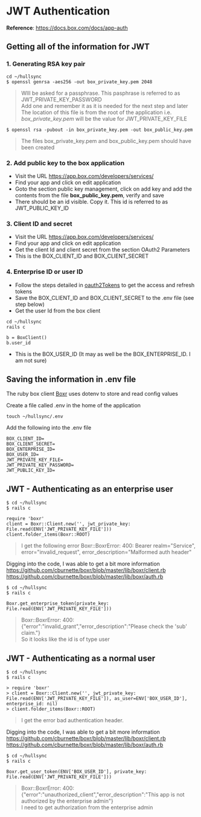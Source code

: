 # JWT Authentication
__Reference__: https://docs.box.com/docs/app-auth

## Getting all of the information for JWT

### 1. Generating RSA key pair
```
cd ~/hullsync
$ openssl genrsa -aes256 -out box_private_key.pem 2048
```
> WIll be asked for a passphrase. This pasphrase is referred to as JWT_PRIVATE_KEY_PASSWORD      
> Add one and remember it as it is needed for the next step and later     
> The location of this file is from the root of the application i.e. _box_private_key.pem_ will be the value for JWT_PRIVATE_KEY_FILE
```
$ openssl rsa -pubout -in box_private_key.pem -out box_public_key.pem
```
> The files box_private_key.pem and box_public_key.pem should have been created

### 2. Add public key to the box application
* Visit the URL https://app.box.com/developers/services/ 
* Find your app and click on edit application
* Goto the section public key management, click on add key and add the contents from the file __box_public_key.pem__, verify and save
* There should be an id visible. Copy it. This id is referred to as JWT_PUBLIC_KEY_ID

### 3. Client ID and secret 
* Visit the URL https://app.box.com/developers/services/ 
* Find your app and click on edit application
* Get the client Id and client secret from the section OAuth2 Parameters
* This is the BOX_CLIENT_ID and BOX_CLIENT_SECRET

### 4. Enterprise ID or user ID    
* Follow the steps detailed in [oauth2Tokens](https://github.com/uohull/hullsync/blob/master/doc/oauth2Tokens.md) to get the access and refresh tokens
* Save the BOX_CLIENT_ID and BOX_CLIENT_SECRET to the .env file (see step below)
* Get the user Id from the box client
```
cd ~/hullsync
rails c
```
```
b = BoxClient()
b.user_id
```
* This is the BOX_USER_ID (It may as well be the BOX_ENTERPRISE_ID. I am not sure)

## Saving the information in .env file
The ruby box client [Boxr](https://github.com/cburnette/boxr) uses dotenv to store and read config values

Create a file called .env in the home of the application
```
touch ~/hullsync/.env
```
Add the following into the .env file
```
BOX_CLIENT_ID=
BOX_CLIENT_SECRET=
BOX_ENTERPRISE_ID=
BOX_USER_ID=
JWT_PRIVATE_KEY_FILE=
JWT_PRIVATE_KEY_PASSWORD=
JWT_PUBLIC_KEY_ID=
```
## JWT - Authenticating as an enterprise user
```
$ cd ~/hullsync
$ rails c
```
```
require 'boxr'
client = Boxr::Client.new('', jwt_private_key: File.read(ENV['JWT_PRIVATE_KEY_FILE']))
client.folder_items(Boxr::ROOT)
```
> I get the following error
> Boxr::BoxrError: 400: Bearer realm="Service", error="invalid_request", error_description="Malformed auth header"


Digging into the code, I was able to get a bit more information     
https://github.com/cburnette/boxr/blob/master/lib/boxr/client.rb    
https://github.com/cburnette/boxr/blob/master/lib/boxr/auth.rb
```
$ cd ~/hullsync
$ rails c
```
```
Boxr.get_enterprise_token(private_key: File.read(ENV['JWT_PRIVATE_KEY_FILE']))
```
> Boxr::BoxrError: 400: {"error":"invalid_grant","error_description":"Please check the 'sub' claim."}    
> So it looks like the id is of type user

## JWT - Authenticating as a normal user
```
$ cd ~/hullsync
$ rails c
```
```
> require 'boxr'
> client = Boxr::Client.new('', jwt_private_key: File.read(ENV['JWT_PRIVATE_KEY_FILE']), as_user=ENV['BOX_USER_ID'], enterprise_id: nil)
> client.folder_items(Boxr::ROOT)
```
> I get the error bad authentication header.

Digging into the code, I was able to get a bit more information    
https://github.com/cburnette/boxr/blob/master/lib/boxr/client.rb    
https://github.com/cburnette/boxr/blob/master/lib/boxr/auth.rb
```
$ cd ~/hullsync
$ rails c
```
```
Boxr.get_user_token(ENV['BOX_USER_ID'], private_key: File.read(ENV['JWT_PRIVATE_KEY_FILE']))
```
> Boxr::BoxrError: 400: {"error":"unauthorized_client","error_description":"This app is not authorized by the enterprise admin"}    
> I need to get authorization from the enterprise admin
